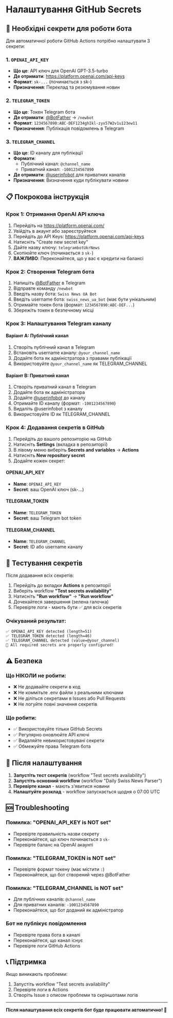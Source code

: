 # Налаштування GitHub Secrets

## 🔐 Необхідні секрети для роботи бота

Для автоматичної роботи GitHub Actions потрібно налаштувати 3 секрети:

### 1. `OPENAI_API_KEY`
- **Що це**: API ключ для OpenAI GPT-3.5-turbo
- **Де отримати**: https://platform.openai.com/api-keys
- **Формат**: `sk-...` (починається з sk-)
- **Призначення**: Переклад та резюмування новин

### 2. `TELEGRAM_TOKEN`
- **Що це**: Токен Telegram бота
- **Де отримати**: [@BotFather](https://t.me/BotFather) → `/newbot`
- **Формат**: `1234567890:ABC-DEF1234ghIkl-zyx57W2v1u123ew11`
- **Призначення**: Публікація повідомлень в Telegram

### 3. `TELEGRAM_CHANNEL`
- **Що це**: ID каналу для публікації
- **Формати**: 
  - Публічний канал: `@channel_name`
  - Приватний канал: `-1001234567890`
- **Де отримати**: [@userinfobot](https://t.me/userinfobot) для приватних каналів
- **Призначення**: Визначення куди публікувати новини

## 📋 Покрокова інструкція

### Крок 1: Отримання OpenAI API ключа

1. Перейдіть на https://platform.openai.com/
2. Увійдіть в акаунт або зареєструйтеся
3. Перейдіть до API Keys: https://platform.openai.com/api-keys
4. Натисніть "Create new secret key"
5. Дайте назву ключу: `telegrambotUkrNews`
6. Скопіюйте ключ (починається з `sk-`)
7. **ВАЖЛИВО**: Переконайтеся, що у вас є кредити на балансі

### Крок 2: Створення Telegram бота

1. Напишіть [@BotFather](https://t.me/BotFather) в Telegram
2. Відправте команду `/newbot`
3. Введіть назву бота: `Swiss News UA Bot`
4. Введіть username бота: `swiss_news_ua_bot` (має бути унікальним)
5. Отримайте токен бота (формат: `1234567890:ABC-DEF...`)
6. Збережіть токен в безпечному місці

### Крок 3: Налаштування Telegram каналу

#### Варіант A: Публічний канал
1. Створіть публічний канал в Telegram
2. Встановіть username каналу: `@your_channel_name`
3. Додайте бота як адміністратора з правами публікації
4. Використовуйте `@your_channel_name` як TELEGRAM_CHANNEL

#### Варіант B: Приватний канал
1. Створіть приватний канал в Telegram
2. Додайте бота як адміністратора
3. Додайте [@userinfobot](https://t.me/userinfobot) до каналу
4. Отримайте ID каналу (формат: `-1001234567890`)
5. Видаліть @userinfobot з каналу
6. Використовуйте ID як TELEGRAM_CHANNEL

### Крок 4: Додавання секретів в GitHub

1. Перейдіть до вашого репозиторію на GitHub
2. Натисніть **Settings** (вкладка в репозиторії)
3. В лівому меню виберіть **Secrets and variables** → **Actions**
4. Натисніть **New repository secret**
5. Додайте кожен секрет:

#### OPENAI_API_KEY
- **Name**: `OPENAI_API_KEY`
- **Secret**: ваш OpenAI ключ (sk-...)

#### TELEGRAM_TOKEN
- **Name**: `TELEGRAM_TOKEN`
- **Secret**: ваш Telegram bot token

#### TELEGRAM_CHANNEL
- **Name**: `TELEGRAM_CHANNEL`
- **Secret**: ID або username каналу

## 🧪 Тестування секретів

Після додавання всіх секретів:

1. Перейдіть до вкладки **Actions** в репозиторії
2. Виберіть workflow **"Test secrets availability"**
3. Натисніть **"Run workflow"** → **"Run workflow"**
4. Дочекайтеся завершення (зелена галочка)
5. Перевірте логи - мають бути ✅ для всіх секретів

### Очікуваний результат:
```
✅ OPENAI_API_KEY detected (length=51)
✅ TELEGRAM_TOKEN detected (length=46)
✅ TELEGRAM_CHANNEL detected (value=@your_channel)
🎉 All required secrets are properly configured!
```

## ⚠️ Безпека

### Що НІКОЛИ не робити:
- ❌ Не додавайте секрети в код
- ❌ Не коммітьте .env файли з реальними ключами
- ❌ Не діліться секретами в Issues або Pull Requests
- ❌ Не логуйте повні значення секретів

### Що робити:
- ✅ Використовуйте тільки GitHub Secrets
- ✅ Регулярно оновлюйте API ключі
- ✅ Видаляйте невикористовувані секрети
- ✅ Обмежуйте права Telegram бота

## 🔄 Після налаштування

1. **Запустіть тест секретів** (workflow "Test secrets availability")
2. **Запустіть основний workflow** (workflow "Daily Swiss News Parser")
3. **Перевірте канал** - мають з'явитися новини
4. **Налаштуйте розклад** - workflow запускається щодня о 07:00 UTC

## 🆘 Troubleshooting

### Помилка: "OPENAI_API_KEY is NOT set"
- Перевірте правильність назви секрету
- Переконайтеся, що ключ починається з `sk-`
- Перевірте баланс на OpenAI акаунті

### Помилка: "TELEGRAM_TOKEN is NOT set"
- Перевірте формат токену (має містити `:`)
- Переконайтеся, що бот створений через @BotFather

### Помилка: "TELEGRAM_CHANNEL is NOT set"
- Для публічних каналів: `@channel_name`
- Для приватних каналів: `-1001234567890`
- Переконайтеся, що бот доданий як адміністратор

### Бот не публікує повідомлення
- Перевірте права бота в каналі
- Переконайтеся, що канал існує
- Перевірте логи GitHub Actions

## 📞 Підтримка

Якщо виникають проблеми:
1. Запустіть workflow "Test secrets availability"
2. Перевірте логи в Actions
3. Створіть Issue з описом проблеми та скріншотами логів

---

**Після налаштування всіх секретів бот буде працювати автоматично! 🤖**
